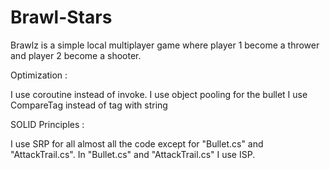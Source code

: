 # Brawl-Stars
 
Brawlz is a simple local multiplayer game where player 1 become a thrower and player 2 become a shooter.

Optimization : 

I use coroutine instead of invoke.
I use object pooling for the bullet
I use CompareTag instead of tag with string

SOLID Principles : 

I use SRP for all almost all the code except for "Bullet.cs" and "AttackTrail.cs". 
In "Bullet.cs" and "AttackTrail.cs" I use ISP.
